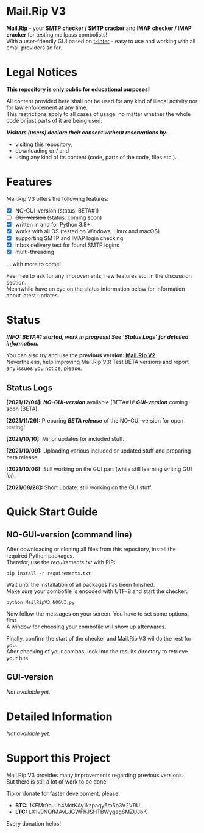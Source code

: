 #  Mail.Rip V3

**Mail.Rip** - your **SMTP checker / SMTP cracker** and **IMAP checker / IMAP cracker** for testing mailpass combolists!<br>
With a user-friendly GUI based on [tkinter](https://docs.python.org/3/library/tkinter.html) - easy to use and working with all email providers so far.

#  Legal Notices

**This repository is only public for educational purposes!**

All content provided here shall not be used for any kind of illegal activity nor for law enforcement at any time.<br>
This restrictions apply to all cases of usage, no matter whether the whole code or just parts of it are being used.

***Visitors (users) declare their consent without reservations by:***

- visiting this repository,
- downloading or / and
- using any kind of its content (code, parts of the code, files etc.).

#  Features

Mail.Rip V3 offers the following features:

- [x] NO-GUI-version (status: BETA#1)
- [ ] ~~GUI-version~~ (status: coming soon)
- [x] written in and for Python 3.8+
- [x] works with all OS (tested on Windows, Linux and macOS)
- [x] supporting SMTP and IMAP login checking
- [x] inbox delivery test for found SMTP logins
- [x] multi-threading

... with more to come!

Feel free to ask for any improvements, new features etc. in the discussion section.<br>
Meanwhile have an eye on the status information below for information about latest updates.

#  Status

***INFO: BETA#1 started, work in progress! See 'Status Logs' for detailed information.***

You can also try and use the **previous version: [Mail.Rip V2](https://github.com/DrPython3/MailRipV2)**. <br>
Nevertheless, help improving Mail.Rip V3! Test BETA versions and report any issues you notice, please.

##  Status Logs

**[2021/12/04]:**     **_NO-GUI-version_** available (BETA#1)! **_GUI-version_** coming soon (BETA).<br>

**[2021/11/26]:**     Preparing **_BETA release_** of the NO-GUI-version for open testing!<br>

**[2021/10/10]:**     Minor updates for included stuff.<br>

**[2021/10/09]:**     Uploading various included or updated stuff and preparing beta release.<br>

**[2021/10/06]:**     Still working on the GUI part (while still learning writing GUI *lol*).<br>

**[2021/08/28]:**     Short update: still working on the GUI stuff.

#  Quick Start Guide

##  NO-GUI-version (command line)

After downloading or cloning all files from this repository, install the required Python packages.<br>
Therefor, use the _requirements.txt_ with PIP:

`pip install -r requirements.txt`

Wait until the installation of all packages has been finished.<br>
Make sure your combofile is encoded with UTF-8 and start the checker:

`python MailRipV3_NOGUI.py`

Now follow the messages on your screen. You have to set some options, first.<br>
A window for choosing your combofile will show up afterwards.

Finally, confirm the start of the checker and Mail.Rip V3 wil do the rest for you.<br>
After checking of your combos, look into the results directory to retrieve your hits.

##  GUI-version

_Not available yet._

#  Detailed Information

_Not available yet._

#  Support this Project

Mail.Rip V3 provides many improvements regarding previous versions.<br>
But there is still a lot of work to be done!

Tip or donate for faster development, please:

-  **BTC:** 1KFMr9bJJh4MctKAy1kzpaqy6m5b3V2VRU
-  **LTC:** LX1v9NQfMAvLJGWFhJSHTBWygeg8MZUJbK

Every donation helps!

